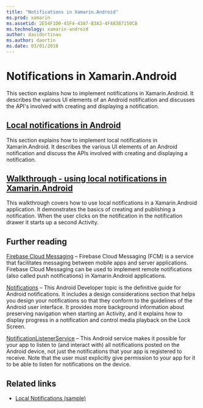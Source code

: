 ```yaml
---
title: "Notifications in Xamarin.Android"
ms.prod: xamarin
ms.assetid: 2E54F1D0-45F4-43A7-B3A3-4F483B7150CB
ms.technology: xamarin-android
author: davidortinau
ms.author: daortin
ms.date: 03/01/2018
---
```


# Notifications in Xamarin.Android

This section explains how to implement notifications in
Xamarin.Android. It describes the various UI elements of an Android
notification and discusses the API's involved with creating and
displaying a notification.

## [Local notifications in Android](local-notifications.md)

This section explains how to implement local notifications in
Xamarin.Android. It describes the various UI elements of an Android
notification and discuss the APIs involved with creating and
displaying a notification.

## [Walkthrough - using local notifications in Xamarin.Android](local-notifications-walkthrough.md)  

This walkthrough covers how to use local notifications in a 
Xamarin.Android application. It demonstrates the basics of creating and 
publishing a notification. When the user clicks on the notification in 
the notification drawer it starts up a second Activity. 

## Further reading

[Firebase Cloud Messaging](~/android/data-cloud/google-messaging/firebase-cloud-messaging.md)
 &ndash; Firebase Cloud Messaging (FCM) is a service that facilitates
 messaging between mobile apps and server applications. Firebase Cloud
 Messaging can be used to implement remote notifications (also called
 push notifications) in Xamarin.Android applications.

[Notifications](https://developer.android.com/guide/topics/ui/notifiers/notifications.html)
 &ndash; This Android Developer topic is the definitive guide for
 Android notifications. It includes a design considerations section
 that helps you design your notifications so that they conform to the
 guidelines of the Android user interface. It provides more background
 information about preserving navigation when starting an Activity,
 and it explains how to display progress in a notification and control
 media playback on the Lock Screen.

[NotificationListenerService](xref:Android.Service.Notification.NotificationListenerService)
 &ndash; This Android service makes it possible for your app to listen
 to (and interact with) all notifications posted on the Android device,
 not just the notifications that your app is registered to receive.
 Note that the user must explicitly give permission to your app for it
 to be able to listen for notifications on the device.

## Related links

- [Local Notifications (sample)](https://docs.microsoft.com/samples/xamarin/monodroid-samples/localnotifications)
